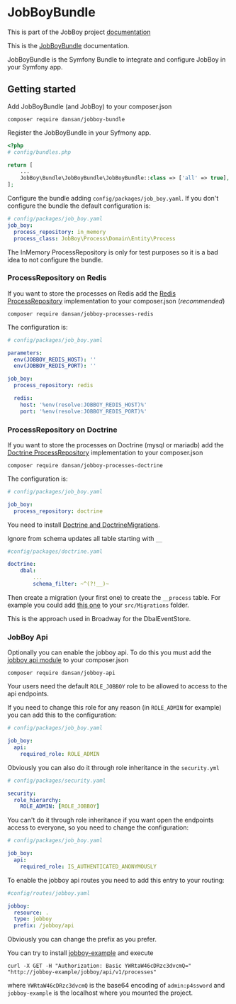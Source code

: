 # JobBoyBundle

This is part of the JobBoy project [documentation](../README.md)

This is the [JobBoyBundle](https://github.com/danielsan80/jobboy-bundle) documentation.

JobBoyBundle is the Symfony Bundle to integrate and configure JobBoy in your Symfony app.

## Getting started

Add JobBoyBundle (and JobBoy) to your composer.json

```
composer require dansan/jobboy-bundle
```

Register the JobBoyBundle in your Syfmony app.

```php
<?php
# config/bundles.php

return [
    ...
    JobBoy\Bundle\JobBoyBundle\JobBoyBundle::class => ['all' => true],
];
```

Configure the bundle adding `config/packages/job_boy.yaml`. If you don't configure the bundle
 the default configuration is:

```yaml
# config/packages/job_boy.yaml
job_boy:
  process_repository: in_memory
  process_class: JobBoy\Process\Domain\Entity\Process
```

The InMemory ProcessRepository is only for test purposes so it is a bad idea to not configure the
bundle.



### ProcessRepository on Redis

If you want to store the processes on Redis add the
[Redis ProcessRepository](https://github.com/danielsan80/jobboy-processes-redis)
implementation to your composer.json
(*recommended*)

```
composer require dansan/jobboy-processes-redis
```

The configuration is:

```yaml
# config/packages/job_boy.yaml

parameters:
  env(JOBBOY_REDIS_HOST): ''
  env(JOBBOY_REDIS_PORT): ''

job_boy:
  process_repository: redis

  redis:
    host: '%env(resolve:JOBBOY_REDIS_HOST)%'
    port: '%env(resolve:JOBBOY_REDIS_PORT)%'
```

### ProcessRepository on Doctrine

If you want to store the processes on Doctrine (mysql or mariadb) add the
[Doctrine ProcessRepository](https://github.com/danielsan80/jobboy-processes-doctrine)
implementation to your composer.json

```
composer require dansan/jobboy-processes-doctrine
```

The configuration is:

```yaml
# config/packages/job_boy.yaml

job_boy:
  process_repository: doctrine
```

You need to install [Doctrine and DoctrineMigrations](https://symfony.com/doc/current/doctrine.html).


Ignore from schema updates all table starting with `__`

```yaml
#config/packages/doctrine.yaml

doctrine:
    dbal:
        ...
        schema_filter: ~^(?!__)~

```

Then create a migration (your first one) to create the `__process` table.
For example you could add [this one](./jobboy-bundle/php/Version00000000000000.php) to your `src/Migrations` folder.

This is the approach used in Broadway for the DbalEventStore.



### JobBoy Api

Optionally you can enable the jobboy api.
To do this you must add the [jobboy api module](https://github.com/danielsan80/jobboy-api)
to your composer.json

```
composer require dansan/jobboy-api
```

Your users need the default `ROLE_JOBBOY` role to be allowed to access to the api endpoints.

If you need to change this role for any reason (in `ROLE_ADMIN` for example)
you can add this to the configuration:

```yaml
# config/packages/job_boy.yaml

job_boy:
  api:
    required_role: ROLE_ADMIN
```

Obviously you can also do it through role inheritance in the `security.yml`

```yaml
# config/packages/security.yaml

security:
  role_hierarchy:
    ROLE_ADMIN: [ROLE_JOBBOY]
```

You can't do it through role inheritance if you want open the endpoints access to everyone,
so you need to change the configuration:

```yaml
# config/packages/job_boy.yaml

job_boy:
  api:
    required_role: IS_AUTHENTICATED_ANONYMOUSLY
```

To enable the jobboy api routes you need to add this entry to your routing:

```yaml
#config/routes/jobboy.yaml

jobboy:
  resource: .
  type: jobboy
  prefix: /jobboy/api
```
Obviously you can change the prefix as you prefer.

You can try to install [jobboy-example](https://github.com/danielsan80/jobboy-api) and execute

```
curl -X GET -H "Authorization: Basic YWRtaW46cDRzc3dvcmQ=" "http://jobboy-example/jobboy/api/v1/processes"
```

where `YWRtaW46cDRzc3dvcmQ` is the base64 encoding of `admin:p4ssword`
and `jobboy-example` is the localhost where you mounted the project.
